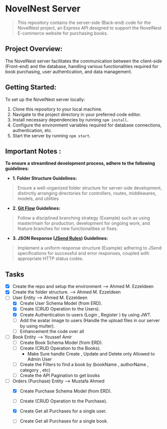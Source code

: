 # NovelNest Server

> This repository contains the server-side (Back-end) code for the NovelNest project, an Express API designed to support the NovelNest E-commerce website for purchasing books.

## Project Overview:

The NovelNest server facilitates the communication between the client-side (Front-end) and the database, handling various functionalities required for book purchasing, user authentication, and data management.

## Getting Started:

To set up the NovelNest server locally:

1. Clone this repository to your local machine.
2. Navigate to the project directory in your preferred code editor.
3. Install necessary dependencies by running `npm install`.
4. Configure the environment variables required for database connections, authentication, etc.
5. Start the server by running `npm start`.

## Important Notes :
**To ensure a streamlined development process, adhere to the following guidelines:**

- **1. Folder Structure Guidelines:**
> Ensure a well-organized folder structure for server-side development, distinctly arranging directories for controllers, routes, middlewares, models, and utilities
- **2. [Git Flow](https://nvie.com/posts/a-successful-git-branching-model/) Guidelines:**
> Follow a disciplined branching strategy (Example) such as using master/main for production, development for ongoing work, and feature branches for new functionalities or fixes.
- **3. JSON Response ([JSend Rules](https://github.com/omniti-labs/jsend)) Guidelines:**
>Implement a uniform response structure (Example) adhering to JSend specifications for successful and error responses, coupled with appropriate HTTP status codes.

## Tasks

- [X] Create the repo and setup the environment --> Ahmed M. Ezzeldeen
- [X] Create the folder structure. --> Ahmed M. Ezzeldeen
- [ ] User Entity --> Ahmed M. Ezzeldeen 
	- [X] Create User Schema Model (from ERD). 
	- [X] Create (CRUD Operation to the Users).
	- [X] Create Authentication to users (Login , Register ) by using JWT.
	- [ ] Add the avatar image to users (Handle the upload files in our server by using multer).
	- [ ] Enhancement the code over all
- [ ] Book Entity --> Youssef Amir
	- [ ] Create Book Schema Model (from ERD).
	- [ ] Create (CRUD Operation to the Books).
		-  Make Sure handle Create , Update and Delete only Allowed to Admin User
	- [ ] Create the Filters to find a book by (bookName , authorName , category  , etc)
	- [ ] Create the API Pagination to get books
- [ ] Orders (Purchase) Entity --> Mustafa Ahmed
	- [X] Create Purchase Schema Model (from ERD).
	- [ ] Create (CRUD Operation to the Purchase).
	- [X] Create Get all Purchases for a single user.
	- [ ] Create Get all Purchases for a single book.


